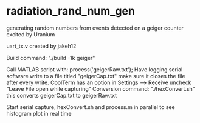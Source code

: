 # radiation_rand_num_gen
generating random numbers from events detected on a geiger counter excited by Uranium


uart_tx.v created by jakeh12

Build command: "./build -1k geiger"

Call MATLAB script with: process('geigerRaw.txt');
Have logging serial software write to a file titled "geigerCap.txt" make sure it closes the file after every write. CoolTerm has an option in Settings --> Receive uncheck "Leave File open while capturing"
Conversion command: "./hexConvert.sh" this converts geigerCap.txt to geigerRaw.txt

Start serial capture, hexConvert.sh and process.m in parallel to see histogram plot in real time
